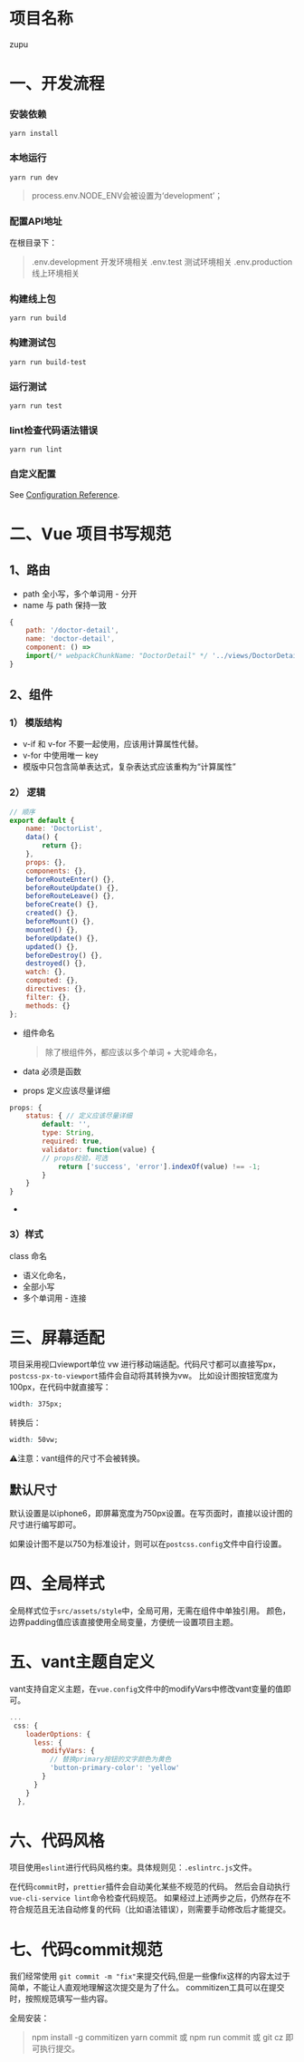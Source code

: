 # 项目名称
zupu

# 一、开发流程

### 安装依赖

```
yarn install
```

### 本地运行

```shell
yarn run dev
```

> process.env.NODE_ENV会被设置为‘development’；

### 配置API地址

在根目录下：
> .env.development 开发环境相关
> .env.test 测试环境相关
> .env.production 线上环境相关

### 构建线上包

```shell
yarn run build
```

### 构建测试包

```shell
yarn run build-test
```

### 运行测试

```shell
yarn run test
```

### lint检查代码语法错误

```shell
yarn run lint
```

### 自定义配置

See [Configuration Reference](https://cli.vuejs.org/config/).

# 二、Vue 项目书写规范

## 1、路由

-   path 全小写，多个单词用 - 分开
-   name 与 path 保持一致

```js
{
    path: '/doctor-detail',
    name: 'doctor-detail',
    component: () =>
    import(/* webpackChunkName: "DoctorDetail" */ '../views/DoctorDetail.vue')
}
```

## 2、组件

### 1） 模版结构

-   v-if 和 v-for 不要一起使用，应该用计算属性代替。
-   v-for 中使用唯一 key
-   模版中只包含简单表达式，复杂表达式应该重构为“计算属性”

### 2） 逻辑

```js
// 顺序
export default {
	name: 'DoctorList',
	data() {
		return {};
	},
	props: {},
	components: {},
	beforeRouteEnter() {},
	beforeRouteUpdate() {},
	beforeRouteLeave() {},
	beforeCreate() {},
	created() {},
	beforeMount() {},
	mounted() {},
	beforeUpdate() {},
	updated() {},
	beforeDestroy() {},
	destroyed() {},
	watch: {},
	computed: {},
	directives: {},
	filter: {},
	methods: {}
};
```

-   组件命名

    > 除了根组件外，都应该以多个单词 + 大驼峰命名，

-   data 必须是函数
-   props 定义应该尽量详细

```js
props: {
	status: { // 定义应该尽量详细
		default: '',
		type: String,
		required: true,
		validator: function(value) {
		// props校验，可选
			return ['success', 'error'].indexOf(value) !== -1;
		}
	}
}
```

-

### 3）样式

class 命名

-   语义化命名，
-   全部小写
-   多个单词用 - 连接

# 三、屏幕适配
项目采用视口viewport单位 vw 进行移动端适配。代码尺寸都可以直接写px，  `postcss-px-to-viewport`插件会自动将其转换为vw。
比如设计图按钮宽度为100px，在代码中就直接写：
```css
width: 375px;
```
转换后：
```css
width: 50vw;
```

⚠️注意：vant组件的尺寸不会被转换。
## 默认尺寸

默认设置是以iphone6，即屏幕宽度为750px设置。在写页面时，直接以设计图的尺寸进行编写即可。

如果设计图不是以750为标准设计，则可以在`postcss.config`文件中自行设置。


# 四、全局样式

全局样式位于`src/assets/style`中，全局可用，无需在组件中单独引用。
颜色，边界padding值应该直接使用全局变量，方便统一设置项目主题。

# 五、vant主题自定义

vant支持自定义主题，在`vue.config`文件中的modifyVars中修改vant变量的值即可。

```js
...
 css: {
    loaderOptions: {
      less: {
        modifyVars: {
          // 替换primary按钮的文字颜色为黄色
          'button-primary-color': 'yellow'
        }
      }
    }
  },
```


# 六、代码风格

项目使用`eslint`进行代码风格约束。具体规则见：`.eslintrc.js`文件。

在代码`commit`时，`prettier`插件会自动美化某些不规范的代码。
然后会自动执行`vue-cli-service lint`命令检查代码规范。
如果经过上述两步之后，仍然存在不符合规范且无法自动修复的代码（比如语法错误），则需要手动修改后才能提交。


# 七、代码commit规范

我们经常使用 `git commit -m "fix"`来提交代码,但是一些像fix这样的内容太过于简单，不能让人直观地理解这次提交是为了什么。
commitizen工具可以在提交时，按照规范填写一些内容。

全局安装：
> npm install -g commitizen
yarn commit 或 npm run commit 或 git cz 即可执行提交。

